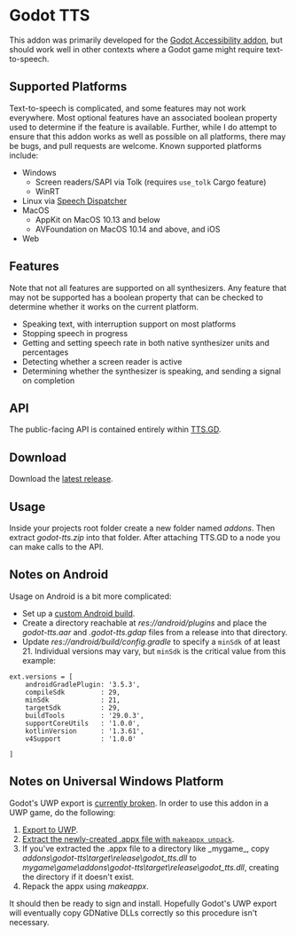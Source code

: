 # Godot TTS

This addon was primarily developed for the [Godot Accessibility addon](https://github.com/lightsoutgames/godot-accessibility), but should work well in other contexts where a Godot game might require text-to-speech.

## Supported Platforms

Text-to-speech is complicated, and some features may not work everywhere. Most optional features have an associated boolean property used to determine if the feature is available. Further, while I do attempt to ensure that this addon works as well as possible on all platforms, there may be bugs, and pull requests are welcome. Known supported platforms include:

* Windows
  * Screen readers/SAPI via Tolk (requires `use_tolk` Cargo feature)
  * WinRT
* Linux via [Speech Dispatcher](https://freebsoft.org/speechd)
* MacOS
  * AppKit on MacOS 10.13 and below
  * AVFoundation on MacOS 10.14 and above, and iOS
* Web

## Features

Note that not all features are supported on all synthesizers. Any feature that may not be supported has a boolean property that can be checked to determine whether it works on the current platform.

* Speaking text, with interruption support on most platforms
* Stopping speech in progress
* Getting and setting speech rate in both native synthesizer units and percentages
* Detecting whether a screen reader is active
* Determining whether the synthesizer is speaking, and sending a signal on completion

## API

The public-facing API is contained entirely within [TTS.GD](https://github.com/lightsoutgames/godot-tts/blob/master/TTS.gd).

## Download

Download the [latest release](https://github.com/lightsoutgames/godot-tts/releases).

## Usage

Inside your projects root folder create a new folder named _addons_. Then extract _godot-tts.zip_ into that folder. After attaching TTS.GD to a node you can make calls to the API.

## Notes on Android

Usage on Android is a bit more complicated:

* Set up a [custom Android build](https://docs.godotengine.org/en/latest/getting_started/workflow/export/android_custom_build.html).
* Create a directory reachable at _res://android/plugins_ and place the _godot-tts.aar_ and _.godot-tts.gdap_ files from a release into that directory.
* Update _res://android/build/config.gradle_ to specify a `minSdk` of at least 21. Individual versions may vary, but `minSdk` is the critical value from this example:

```
ext.versions = [
    androidGradlePlugin: '3.5.3',
    compileSdk         : 29,
    minSdk             : 21,
    targetSdk          : 29,
    buildTools         : '29.0.3',
    supportCoreUtils   : '1.0.0',
    kotlinVersion      : '1.3.61',
    v4Support          : '1.0.0'

]
```

## Notes on Universal Windows Platform

Godot's UWP export is [currently broken](https://github.com/godotengine/godot/issues/30558). In order to use this addon in a UWP game, do the following:

1. [Export to UWP](https://docs.godotengine.org/en/stable/getting_started/workflow/export/exporting_for_uwp.html).
2. [Extract the newly-created .appx file with `makeappx unpack`](https://docs.microsoft.com/en-us/windows/msix/package/create-app-package-with-makeappx-tool).
3. If you've extracted the .appx file to a directory like _mygame\_, copy _addons\godot-tts\target\release\godot_tts.dll_ to _mygame\game\addons\godot-tts\target\release\godot_tts.dll_, creating the directory if it doesn't exist.
4. Repack the appx using _makeappx_.

It should then be ready to sign and install. Hopefully Godot's UWP export will eventually copy GDNative DLLs correctly so this procedure isn't necessary.
